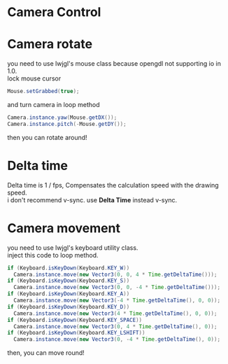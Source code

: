 # Camera Control
# Camera rotate
you need to use lwjgl's mouse class because opengdl not supporting io in 1.0.<br>
lock mouse cursor
```java
Mouse.setGrabbed(true);
```
and turn camera in loop method
```java
Camera.instance.yaw(Mouse.getDX());
Camera.instance.pitch(-Mouse.getDY());
```
then you can rotate around!
# Delta time
Delta time is 1 / fps, 
Compensates the calculation speed with the drawing speed.<br>
i don't recommend v-sync. use <strong>Delta Time</strong> instead v-sync.
# Camera movement
you need to use lwjgl's keyboard utility class.<br>
inject this code to loop method.
```java
if (Keyboard.isKeyDown(Keyboard.KEY_W))
  Camera.instance.move(new Vector3(0, 0, 4 * Time.getDeltaTime()));
if (Keyboard.isKeyDown(Keyboard.KEY_S))
  Camera.instance.move(new Vector3(0, 0, -4 * Time.getDeltaTime()));
if (Keyboard.isKeyDown(Keyboard.KEY_A))
  Camera.instance.move(new Vector3(-4 * Time.getDeltaTime(), 0, 0));
if (Keyboard.isKeyDown(Keyboard.KEY_D))
  Camera.instance.move(new Vector3(4 * Time.getDeltaTime(), 0, 0));
if (Keyboard.isKeyDown(Keyboard.KEY_SPACE))
  Camera.instance.move(new Vector3(0, 4 * Time.getDeltaTime(), 0));
if (Keyboard.isKeyDown(Keyboard.KEY_LSHIFT))
  Camera.instance.move(new Vector3(0, -4 * Time.getDeltaTime(), 0));
```
then, you can move round!
